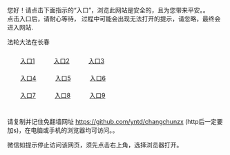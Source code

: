 您好！请点击下面指示的“入口”，浏览此网站是安全的，且为您带来平安。。 <br/>
点击入口后，请耐心等待， 过程中可能会出现无法打开的提示，请忽略，最终会进入网站. </br>

法轮大法在长春<br/>
<div style="padding:10px"><a style="margin:20px" target="_blank" href="http://dx1d9qbkvo8qn.cloudfront.net/zytas?vanqnvs" id="ccLink1" rel="nofollow">入口1</a> <a target="_blank" style="margin:20px" href="http://d1nlx2o6y6oavw.cloudfront.net/zytas?wqmiawxl" id="ccLink2" rel="nofollow">入口2</a> <a style="margin:20px" target="_blank" href="http://d2u7m9ivtphnhw.cloudfront.net/zytas?oonmimdp" id="ccLink3" rel="nofollow">入口3</a></div>

<div style="padding:10px" ><a style="margin:20px" target="_blank" href="http://dx1d9qbkvo8qn.cloudfront.net/zytas?vanqnvs" id="ccLink4" rel="nofollow">入口4</a> <a style="margin:20px" href="http://d1nlx2o6y6oavw.cloudfront.net/zytas?wqmiawxl" target="_blank" id="ccLink5" rel="nofollow">入口5</a> <a style="margin:20px" href="http://d2u7m9ivtphnhw.cloudfront.net/zytas?oonmimdp" target="_blank" id="ccLink6" rel="nofollow">入口6</a></div>

<div style="padding:10px"><a style="margin:20px" target="_blank" href="http://dx1d9qbkvo8qn.cloudfront.net/zytas?vanqnvs" id="ccLink7" rel="nofollow">入口7</a> <a style="margin:20px" href="http://d1nlx2o6y6oavw.cloudfront.net/zytas?wqmiawxl" target="_blank" id="ccLink8" rel="nofollow">入口8</a> <a style="margin:20px" target="_blank" href="http://d2u7m9ivtphnhw.cloudfront.net/zytas?oonmimdp" id="ccLink9" rel="nofollow">入口9</a></div>

<br/>



请复制并记住免翻墙网址 https://github.com/yntd/changchunzx (http后一定要加s)，在电脑或手机的浏览器均可访问。。<br/>

微信如提示停止访问该网页，须先点击右上角，选择浏览器打开。
